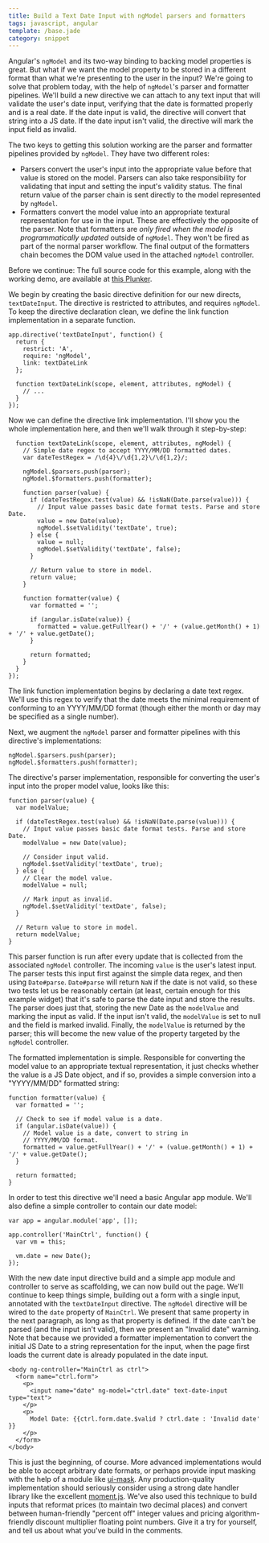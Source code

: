 ```yaml
---
title: Build a Text Date Input with ngModel parsers and formatters
tags: javascript, angular
template: /base.jade
category: snippet
---
```


Angular's `ngModel` and its two-way binding to backing model properties is great. But what if we want the model property to be stored in a different format than what we're presenting to the user in the input? We're going to solve that problem today, with the help of `ngModel`'s parser and formatter pipelines. We'll build a new directive we can attach to any text input that will validate the user's date input, verifying that the date is formatted properly and is a real date. If the date input is valid, the directive will convert that string into a JS date. If the date input isn't valid, the directive will mark the input field as invalid.

The two keys to getting this solution working are the parser and formatter pipelines provided by `ngModel`. They have two different roles:

* Parsers convert the user's input into the appropriate value before that value is stored on the model. Parsers can also take responsibility for validating that input and setting the input's validity status. The final return value of the parser chain is sent directly to the model represented by `ngModel`.
* Formatters convert the model value into an appropriate textural representation for use in the input. These are effectively the opposite of the parser. Note that formatters are _only fired when the model is programmatically updated_ outside of `ngModel`. They won't be fired as part of the normal parser workflow. The final output of the formatters chain becomes the DOM value used in the attached `ngModel` controller.

Before we continue: The full source code for this example, along with the working demo, are available at [this Plunker](http://plnkr.co/edit/t9e9wlH1ekMpBTcp5L7L).

We begin by creating the basic directive definition for our new directs, `textDateInput`. The directive is restricted to attributes, and requires `ngModel`. To keep the directive declaration clean, we define the link function implementation in a separate function.

```
app.directive('textDateInput', function() {
  return {
    restrict: 'A',
    require: 'ngModel',
    link: textDateLink
  };

  function textDateLink(scope, element, attributes, ngModel) {
    // ...
  }
});
```

Now we can define the directive link implementation. I'll show you the whole implementation here, and then we'll walk through it step-by-step:

```
  function textDateLink(scope, element, attributes, ngModel) {
    // Simple date regex to accept YYYY/MM/DD formatted dates.
    var dateTestRegex = /\d{4}\/\d{1,2}\/\d{1,2}/;

    ngModel.$parsers.push(parser);
    ngModel.$formatters.push(formatter);

    function parser(value) {
      if (dateTestRegex.test(value) && !isNaN(Date.parse(value))) {
        // Input value passes basic date format tests. Parse and store Date.
        value = new Date(value);
        ngModel.$setValidity('textDate', true);
      } else {
        value = null;
        ngModel.$setValidity('textDate', false);
      }

      // Return value to store in model.
      return value;
    }

    function formatter(value) {
      var formatted = '';

      if (angular.isDate(value)) {
        formatted = value.getFullYear() + '/' + (value.getMonth() + 1) + '/' + value.getDate();
      }

      return formatted;
    }
  }
});
```

The link function implementation begins by declaring a date text regex. We'll use this regex to verify that the date meets the minimal requirement of conforming to an YYYY/MM/DD format (though either the month or day may be specified as a single number).

Next, we augment the `ngModel` parser and formatter pipelines with this directive's implementations:

```
ngModel.$parsers.push(parser);
ngModel.$formatters.push(formatter);
```

The directive's parser implementation, responsible for converting the user's input into the proper model value, looks like this:

```
function parser(value) {
  var modelValue;

  if (dateTestRegex.test(value) && !isNaN(Date.parse(value))) {
    // Input value passes basic date format tests. Parse and store Date.
    modelValue = new Date(value);

    // Consider input valid.
    ngModel.$setValidity('textDate', true);
  } else {
    // Clear the model value.
    modelValue = null;

    // Mark input as invalid.
    ngModel.$setValidity('textDate', false);
  }

  // Return value to store in model.
  return modelValue;
}
```

This parser function is run after every update that is collected from the associated `ngModel` controller. The incoming `value` is the user's latest input. The parser tests this input first against the simple data regex, and then using `Date#parse`. `Date#parse` will return `NaN` if the date is not valid, so these two tests let us be reasonably certain (at least, certain enough for this example widget) that it's safe to parse the date input and store the results. The parser does just that, storing the new Date as the `modelValue` and marking the input as valid. If the input isn't valid, the `modelValue` is set to null and the field is marked invalid. Finally, the `modelValue` is returned by the parser; this will become the new value of the property targeted by the `ngModel` controller.

The formatted implementation is simple. Responsible for converting the model value to an appropriate textual representation, it just checks whether the value is a JS Date object, and if so, provides a simple conversion into a "YYYY/MM/DD" formatted string:

```
function formatter(value) {
  var formatted = '';

  // Check to see if model value is a date.
  if (angular.isDate(value)) {
    // Model value is a date, convert to string in
    // YYYY/MM/DD format.
    formatted = value.getFullYear() + '/' + (value.getMonth() + 1) + '/' + value.getDate();
  }

  return formatted;
}
```

In order to test this directive we'll need a basic Angular app module. We'll also define a simple controller to contain our date model:

```
var app = angular.module('app', []);

app.controller('MainCtrl', function() {
  var vm = this;

  vm.date = new Date();
});
```

With the new date input directive build and a simple app module and controller to serve as scaffolding, we can now build out the page. We'll continue to keep things simple, building out a form with a single input, annotated with the `textDateInput` directive. The `ngModel` directive will be wired to the `date` property of `MainCtrl`. We present that same property in the next paragraph, as long as that property is defined. If the date can't be parsed (and the input isn't valid), then we present an "Invalid date" warning. Note that because we provided a formatter implementation to convert the initial JS Date to a string representation for the input, when the page first loads the current date is already populated in the date input.

```
<body ng-controller="MainCtrl as ctrl">
  <form name="ctrl.form">
    <p>
      <input name="date" ng-model="ctrl.date" text-date-input type="text">
    </p>
    <p>
      Model Date: {{ctrl.form.date.$valid ? ctrl.date : 'Invalid date' }}
    </p>
  </form>
</body>
```

This is just the beginning, of course. More advanced implementations would be able to accept arbitrary date formats, or perhaps provide input masking with the help of a module like [ui-mask](). Any production-quality implementation should seriously consider using a strong date handler library like the excellent [moment.js](http://momentjs.com/). We've also used this technique to build inputs that reformat prices (to maintain two decimal places) and convert between human-friendly "percent off" integer values and pricing algorithm-friendly discount multiplier floating point numbers. Give it a try for yourself, and tell us about what you've build in the comments.
